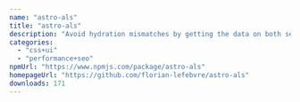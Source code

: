 ```yaml
---
name: "astro-als"
title: "astro-als"
description: "Avoid hydration mismatches by getting the data on both server and client using an AsyncLocalStorage in Astro."
categories:
  - "css+ui"
  - "performance+seo"
npmUrl: "https://www.npmjs.com/package/astro-als"
homepageUrl: "https://github.com/florian-lefebvre/astro-als"
downloads: 171
---
```


